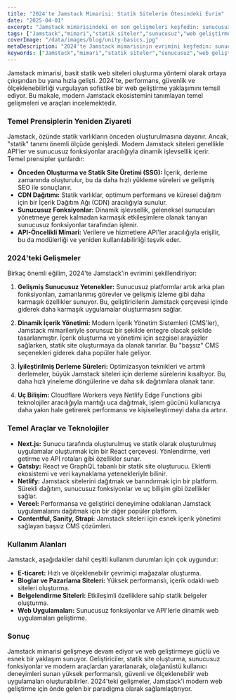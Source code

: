 ```yaml
---
title: "2024'te Jamstack Mimarisi: Statik Sitelerin Ötesindeki Evrim"
date: "2025-04-01"
excerpt: "Jamstack mimarisindeki en son gelişmeleri keşfedin: sunucusuz fonksiyonlar, dinamik içerik yönetimi ve yüksek performanslı, ölçeklenebilir web uygulamaları oluşturmak için modern araçlar. Jamstack'in geleneksel statik site oluşturmanın ötesine nasıl geçtiğini öğrenin."
tags: ["Jamstack","mimari","statik siteler","sunucusuz","web geliştirme","2024"]
coverImage: "/data/images/blog/unity-basics.jpg"
metaDescription: "2024'te Jamstack mimarisinin evrimini keşfedin: sunucusuz fonksiyonlar, dinamik içerik ve yüksek performanslı web uygulamaları oluşturmak için en son araçlar."
keywords: ["Jamstack","mimari","statik siteler","sunucusuz","web geliştirme","Next.js","Gatsby","Netlify","Vercel","başsız CMS","2024"]
---
```


Jamstack mimarisi, basit statik web siteleri oluşturma yöntemi olarak ortaya çıkışından bu yana hızla gelişti. 2024'te, performans, güvenlik ve ölçeklenebilirliği vurgulayan sofistike bir web geliştirme yaklaşımını temsil ediyor. Bu makale, modern Jamstack ekosistemini tanımlayan temel gelişmeleri ve araçları incelemektedir.

### Temel Prensiplerin Yeniden Ziyareti

Jamstack, özünde statik varlıkların önceden oluşturulmasına dayanır. Ancak, "statik" tanımı önemli ölçüde genişledi. Modern Jamstack siteleri genellikle API'ler ve sunucusuz fonksiyonlar aracılığıyla dinamik işlevsellik içerir. Temel prensipler şunlardır:

*   **Önceden Oluşturma ve Statik Site Üretimi (SSG):** İçerik, derleme zamanında oluşturulur, bu da daha hızlı yükleme süreleri ve gelişmiş SEO ile sonuçlanır.
*   **CDN Dağıtımı:** Statik varlıklar, optimum performans ve küresel dağıtım için bir İçerik Dağıtım Ağı (CDN) aracılığıyla sunulur.
*   **Sunucusuz Fonksiyonlar:** Dinamik işlevsellik, geleneksel sunucuları yönetmeye gerek kalmadan karmaşık etkileşimlere olanak tanıyan sunucusuz fonksiyonlar tarafından işlenir.
*   **API-Öncelikli Mimari:** Verilere ve hizmetlere API'ler aracılığıyla erişilir, bu da modülerliği ve yeniden kullanılabilirliği teşvik eder.

### 2024'teki Gelişmeler

Birkaç önemli eğilim, 2024'te Jamstack'in evrimini şekillendiriyor:

1.  **Gelişmiş Sunucusuz Yetenekler:** Sunucusuz platformlar artık arka plan fonksiyonları, zamanlanmış görevler ve gelişmiş izleme gibi daha karmaşık özellikler sunuyor. Bu, geliştiricilerin Jamstack çerçevesi içinde giderek daha karmaşık uygulamalar oluşturmasını sağlar.

2.  **Dinamik İçerik Yönetimi:** Modern İçerik Yönetim Sistemleri (CMS'ler), Jamstack mimarileriyle sorunsuz bir şekilde entegre olacak şekilde tasarlanmıştır. İçerik oluşturma ve yönetimi için sezgisel arayüzler sağlarken, statik site oluşturmaya da olanak tanırlar. Bu "başsız" CMS seçenekleri giderek daha popüler hale geliyor.

3.  **İyileştirilmiş Derleme Süreleri:** Optimizasyon teknikleri ve artımlı derlemeler, büyük Jamstack siteleri için derleme sürelerini kısaltıyor. Bu, daha hızlı yineleme döngülerine ve daha sık dağıtımlara olanak tanır.

4.  **Uç Bilişim:** Cloudflare Workers veya Netlify Edge Functions gibi teknolojiler aracılığıyla mantığı uca dağıtmak, işlem gücünü kullanıcıya daha yakın hale getirerek performansı ve kişiselleştirmeyi daha da artırır.

### Temel Araçlar ve Teknolojiler

*   **Next.js:** Sunucu tarafında oluşturulmuş ve statik olarak oluşturulmuş uygulamalar oluşturmak için bir React çerçevesi. Yönlendirme, veri getirme ve API rotaları gibi özellikler sunar.
*   **Gatsby:** React ve GraphQL tabanlı bir statik site oluşturucu. Eklenti ekosistemi ve veri kaynaklama yetenekleriyle bilinir.
*   **Netlify:** Jamstack sitelerini dağıtmak ve barındırmak için bir platform. Sürekli dağıtım, sunucusuz fonksiyonlar ve uç bilişim gibi özellikler sağlar.
*   **Vercel:** Performansa ve geliştirici deneyimine odaklanan Jamstack uygulamalarını dağıtmak için bir diğer popüler platform.
*   **Contentful, Sanity, Strapi:** Jamstack siteleri için esnek içerik yönetimi sağlayan başsız CMS çözümleri.

### Kullanım Alanları

Jamstack, aşağıdakiler dahil çeşitli kullanım durumları için çok uygundur:

*   **E-ticaret:** Hızlı ve ölçeklenebilir çevrimiçi mağazalar oluşturma.
*   **Bloglar ve Pazarlama Siteleri:** Yüksek performanslı, içerik odaklı web siteleri oluşturma.
*   **Belgelendirme Siteleri:** Etkileşimli özelliklere sahip statik belgeler oluşturma.
*   **Web Uygulamaları:** Sunucusuz fonksiyonlar ve API'lerle dinamik web uygulamaları geliştirme.

### Sonuç

Jamstack mimarisi gelişmeye devam ediyor ve web geliştirmeye güçlü ve esnek bir yaklaşım sunuyor. Geliştiriciler, statik site oluşturma, sunucusuz fonksiyonlar ve modern araçlardan yararlanarak, olağanüstü kullanıcı deneyimleri sunan yüksek performanslı, güvenli ve ölçeklenebilir web uygulamaları oluşturabilirler. 2024'teki gelişmeler, Jamstack'i modern web geliştirme için önde gelen bir paradigma olarak sağlamlaştırıyor.
    